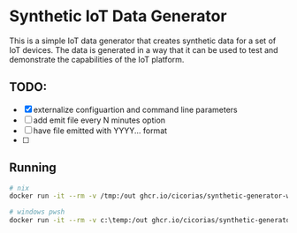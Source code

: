 # Synthetic IoT Data Generator

This is a simple IoT data generator that creates synthetic data for a set of IoT devices. The data is generated in a way that it can be used to test and demonstrate the capabilities of the IoT platform.

## TODO:
- [x] externalize configuartion and command line parameters
- [ ] add emit file every N minutes option
- [ ] have file emitted with YYYY... format
- [ ] 

## Running

```sh
# nix
docker run -it --rm -v /tmp:/out ghcr.io/cicorias/synthetic-generator-worker:main --ReplayOrdersOptions:OutputFile="/out/foobar.jsonl" --ReplayOrdersOptions:WindowStartTimeStr="2024-03-15T00:00:00" --ReplayOrdersOptions:WindowEndTimeStr="2024-03-16T00:00:00" --ReplayOrdersOptions:NumberOfEvents=2000 --ReplayOrdersOptions:Lambda=600
```

```sh
# windows pwsh
docker run -it --rm -v c:\temp:/out ghcr.io/cicorias/synthetic-generator-worker:main --ReplayOrdersOptions:OutputFile="/out/foobar.jsonl" --ReplayOrdersOptions:WindowStartTimeStr="2024-03-15T00:00:00" --ReplayOrdersOptions:WindowEndTimeStr="2024-03-16T00:00:00" --ReplayOrdersOptions:NumberOfEvents=2000 --ReplayOrdersOptions:Lambda=600
```
